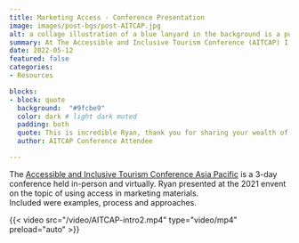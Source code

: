 ```yaml
---
title: Marketing Access - Conference Presentation
image: images/post-bgs/post-AITCAP.jpg
alt: a collage illustration of a blue lanyard in the background is a purple-toned crowd of people crossing the street 
summary: At The Accessible and Inclusive Tourism Conference (AITCAP) I spoke about utilising accessibiity informatiuon in the marketing mix.
date: 2022-05-12
featured: false
categories:
- Resources

blocks:
- block: quote
  background:  "#9fcbe9"
  color: dark # light dark muted
  padding: both
  quote: This is incredible Ryan, thank you for sharing your wealth of knowledge. So many things I’ve never considered.
  author: AITCAP Conference Attendee

---
```


The [Accessible and Inclusive Tourism Conference Asia Pacific](https://aitcap.getaboutable.com) is a 3-day conference held in-person and virtually.
Ryan presented at the 2021 envent on the topic of using access in marketing materials.\
Included were examples, process and approaches.


{{< video src="/video/AITCAP-intro2.mp4" type="video/mp4" preload="auto" >}}
